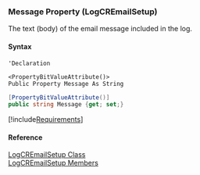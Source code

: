 ﻿### Message Property (LogCREmailSetup)

The text (body) of the email message included in the log.  

#### Syntax

```vbnet
'Declaration

<PropertyBitValueAttribute()>
Public Property Message As String
```

```csharp
[PropertyBitValueAttribute()]
public string Message {get; set;}
```

[!include[Requirements](../partials/requirements.md)]

#### Reference

[LogCREmailSetup Class](FChoice.Toolkits.Clarify~FChoice.Toolkits.Clarify.Quality.LogCREmailSetup.md)  
[LogCREmailSetup Members](FChoice.Toolkits.Clarify~FChoice.Toolkits.Clarify.Quality.LogCREmailSetup_members.md)